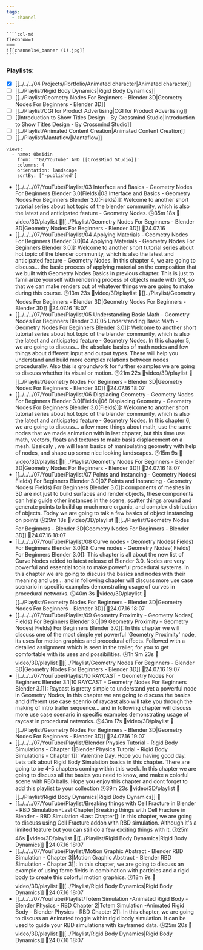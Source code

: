 ```yaml
---
tags:
  - channel
---
```

`````col
````col-md
flexGrow=1
===
![[channels4_banner (1).jpg]]
````
`````
### Playlists:
- [x] [[../../../04 Projects/Portfolio/Animated character|Animated character]]
- [ ] [[../Playlist/Rigid Body Dynamics|Rigid Body Dynamics]]
- [ ] [[../Playlist/Geometry Nodes For Beginners - Blender 3D|Geometry Nodes For Beginners - Blender 3D]]
- [ ] [[../Playlist/CGI for Product Advertising|CGI for Product Advertising]]
- [ ] [[Introduction to Show Titles Design - By Crossmind Studio|Introduction to Show Titles Design - By Crossmind Studio]]
- [ ] [[../Playlist/Animated Content Creation|Animated Content Creation]]
- [ ] [[../Playlist/Mantaflow|Mantaflow]]
```page-gallery
views:
  - name: Obsidin
    from: '"07/YouTube" AND [[CrossMind Studio]]'
    columns: 4
    orientation: landscape
    sortBy: ['-published']
```
- [[../../../07/YouTube/Playlist/03 Interface and Basics - Geometry Nodes For Beginners  Blender 3.0(Fields)|03 Interface and Basics - Geometry Nodes For Beginners  Blender 3.0(Fields)]]:  Welcome to another short tutorial series about hot topic of the blender community, which is also the latest and anticipated feature - Geometry Nodes. 🕓35m 18s 📍video/3D/playlist 📝[[../Playlist/Geometry Nodes For Beginners - Blender 3D|Geometry Nodes For Beginners - Blender 3D]] 📌24.07.16
- [[../../../07/YouTube/Playlist/04 Applying Materials - Geometry Nodes For Beginners  Blender 3.0|04 Applying Materials - Geometry Nodes For Beginners  Blender 3.0]]:  Welcome to another short tutorial series about hot topic of the blender community, which is also the latest and anticipated feature - Geometry Nodes.  In this chapter 4, we are going to discuss... the basic process of applying material on the composition that we built with Geometry Nodes Basics in previous chapter. This is just to familiarize yourself with rendering process of objects made with GN, so that we can make renders out of whatever things we are going to make during this course. 🕓13m 23s 📍video/3D/playlist 📝[[../Playlist/Geometry Nodes For Beginners - Blender 3D|Geometry Nodes For Beginners - Blender 3D]] 📌24.07.16 18:07
- [[../../../07/YouTube/Playlist/05 Understanding Basic Math  - Geometry Nodes For Beginners  Blender 3.0|05 Understanding Basic Math  - Geometry Nodes For Beginners  Blender 3.0]]:  Welcome to another short tutorial series about hot topic of the blender community, which is also the latest and anticipated feature - Geometry Nodes. In this chapter 5, we are going to discuss... the absolute basics of math nodes and few things about different input and output types. These will help you understand and build more complex relations between nodes procedurally. Also this is groundwork for further examples we are going to discuss whether its visual or motion. 🕓21m 22s 📍video/3D/playlist 📝[[../Playlist/Geometry Nodes For Beginners - Blender 3D|Geometry Nodes For Beginners - Blender 3D]] 📌24.07.16 18:07
- [[../../../07/YouTube/Playlist/06 Displacing Geometry - Geometry Nodes For Beginners  Blender 3.0(Fields)|06 Displacing Geometry - Geometry Nodes For Beginners  Blender 3.0(Fields)]]:  Welcome to another short tutorial series about hot topic of the blender community, which is also the latest and anticipated feature - Geometry Nodes. In this chapter 6, we are going to discuss... a few more things about math, use the same nodes that we made animation with in last chpater, but this time use math, vectors, floats and textures to make basis displacement on a mesh. Basicaly , we will learn basics of manipulating geometry with help of nodes, and shape up some nice looking landscapes. 🕓15m 9s 📍video/3D/playlist 📝[[../Playlist/Geometry Nodes For Beginners - Blender 3D|Geometry Nodes For Beginners - Blender 3D]] 📌24.07.16 18:07
- [[../../../07/YouTube/Playlist/07 Points and Instancing - Geometry Nodes( Fields) For Beginners  Blender 3.0|07 Points and Instancing - Geometry Nodes( Fields) For Beginners  Blender 3.0]]:  components of meshes in 3D are not just to build surfaces and render objects, these components can help guide other instances in the scene, scatter things around and generate points to build up much more organic, and complex distribution of objects. Today we are going to talk a few basics of object instancing on points 🕓29m 18s 📍video/3D/playlist 📝[[../Playlist/Geometry Nodes For Beginners - Blender 3D|Geometry Nodes For Beginners - Blender 3D]] 📌24.07.16 18:07
- [[../../../07/YouTube/Playlist/08 Curve nodes - Geometry Nodes( Fields) For Beginners  Blender 3.0|08 Curve nodes - Geometry Nodes( Fields) For Beginners  Blender 3.0]]:  This chapter is all about the new list of Curve Nodes added to latest release of Blender 3.0. Nodes are very powerful and essential tools to make powerful procedural systems. In this chapter we are going to discuss the basics and nodes with their meaning and use... and in following chapter will discuss more use case scenario in specific examples demonstrating usage of curves in procedural networks. 🕓40m 3s 📍video/3D/playlist 📝[[../Playlist/Geometry Nodes For Beginners - Blender 3D|Geometry Nodes For Beginners - Blender 3D]] 📌24.07.16 18:07
- [[../../../07/YouTube/Playlist/09 Geometry Proximity - Geometry Nodes( Fields) For Beginners  Blender 3.0|09 Geometry Proximity - Geometry Nodes( Fields) For Beginners  Blender 3.0]]:  In this chapter we will discuss one of the most simple yet powerful 'Geometry Proximity' node, its uses for motion graphics and procedural effects. Followed with a detailed assignment which is seen in the trailer, for you to get comfortable with its uses and possibilities. 🕓1h 9m 23s 📍video/3D/playlist 📝[[../Playlist/Geometry Nodes For Beginners - Blender 3D|Geometry Nodes For Beginners - Blender 3D]] 📌24.07.16 19:07
- [[../../../07/YouTube/Playlist/10 RAYCAST - Geometry Nodes For Beginners Blender 3.1|10 RAYCAST - Geometry Nodes For Beginners Blender 3.1]]:  Raycast is pretty simple to understand yet a powerful node in Geometry Nodes, In this chapter we are going to discuss the basics and different use case scenrio of raycast also will take you through the making of intro trailer sequence... and in following chapter will discuss more use case scenario in specific examples demonstrating usage of raycast in procedural networks. 🕓43m 17s 📍video/3D/playlist 📝[[../Playlist/Geometry Nodes For Beginners - Blender 3D|Geometry Nodes For Beginners - Blender 3D]] 📌24.07.16 19:07
- [[../../../07/YouTube/Playlist/Blender Physics Tutorial - Rigid Body Simulations - Chapter 1|Blender Physics Tutorial - Rigid Body Simulations - Chapter 1]]:  Valentine Day, Hope you having good day. Lets talk about Rigid Body Simulation basics in this chapter. There are going to be 4-5 chapters coming within this week. In this chapter we are going to discuss all the basics you need to know, and make a colorful scene with RBD balls. Hope you enjoy this chapter and dont forget to add this playlist to your collection 🕓39m 23s 📍video/3D/playlist 📝[[../Playlist/Rigid Body Dynamics|Rigid Body Dynamics]] 📌
- [[../../../07/YouTube/Playlist/Breaking things with Cell Fracture in Blender - RBD  Simulation -Last Chapter|Breaking things with Cell Fracture in Blender - RBD  Simulation -Last Chapter]]:  In this chapter, we are going to discuss using Cell Fracture addon with RBD simulation. Although it's a limited feature but you can still do a few exciting things with it. 🕓25m 46s 📍video/3D/playlist 📝[[../Playlist/Rigid Body Dynamics|Rigid Body Dynamics]] 📌24.07.16 18:07
- [[../../../07/YouTube/Playlist/Motion Graphic Abstract - Blender RBD  Simulation - Chapter 3|Motion Graphic Abstract - Blender RBD  Simulation - Chapter 3]]:  In this chapter, we are going to discuss an example of using force fields in combination with particles and a rigid body to create this colorful motion graphics. 🕓18m 9s 📍video/3D/playlist 📝[[../Playlist/Rigid Body Dynamics|Rigid Body Dynamics]] 📌24.07.16 18:07
- [[../../../07/YouTube/Playlist/Totem Simulation -Animated Rigid Body - Blender Physics - RBD Chapter 2|Totem Simulation -Animated Rigid Body - Blender Physics - RBD Chapter 2]]:  In this chapter, we are going to discuss an Animated toggle within rigid body simulation. It can be used to guide your RBD simulations with keyframed data. 🕓25m 20s 📍video/3D/playlist 📝[[../Playlist/Rigid Body Dynamics|Rigid Body Dynamics]] 📌24.07.16 18:07


